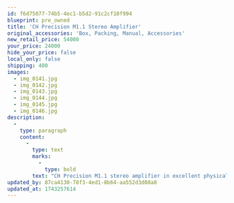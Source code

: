 ```yaml
---
id: f6d75077-74b5-4ec1-b5d2-91c2cf10f994
blueprint: pre_owned
title: 'CH Precision M1.1 Stereo Amplifier'
original_accessories: 'Box, Packing, Manual, Accessories'
new_retail_price: 54000
your_price: 24000
hide_your_price: false
local_only: false
shipping: 400
images:
  - img_0141.jpg
  - img_0142.jpg
  - img_0143.jpg
  - img_0144.jpg
  - img_0145.jpg
  - img_0146.jpg
description:
  -
    type: paragraph
    content:
      -
        type: text
        marks:
          -
            type: bold
        text: "CH Precision M1.1 stereo amplifier in excellent physical and functional condition with original packing crate. Unit sold as new for $54,000.00. World class sound and build quality.\_"
updated_by: 87ca4130-78f3-4ed1-8b64-aa552d3d08a8
updated_at: 1743257614
---
```

